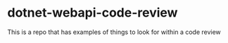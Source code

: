 # dotnet-webapi-code-review
This is a repo that has examples of things to look for within a code review
